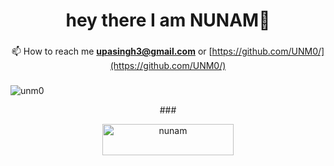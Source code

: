 <div align="center">

###

<h1 align="center">hey there I am NUNAM👋</h1>

###

📫 How to reach me **upasingh3@gmail.com** or [https://github.com/UNM0/](https://github.com/UNM0/) 

###
<p align="left"> <img src="https://komarev.com/ghpvc/?username=unm0&label=Profile%20views&color=0e75b6&style=flat" alt="unm0" /> </p>
###
<p><a href="https://www.buymeacoffee.com/nunam"> <img align="center" src="https://cdn.buymeacoffee.com/buttons/v2/default-yellow.png" height="50" width="210" alt="nunam" /></a></p>
</div>
